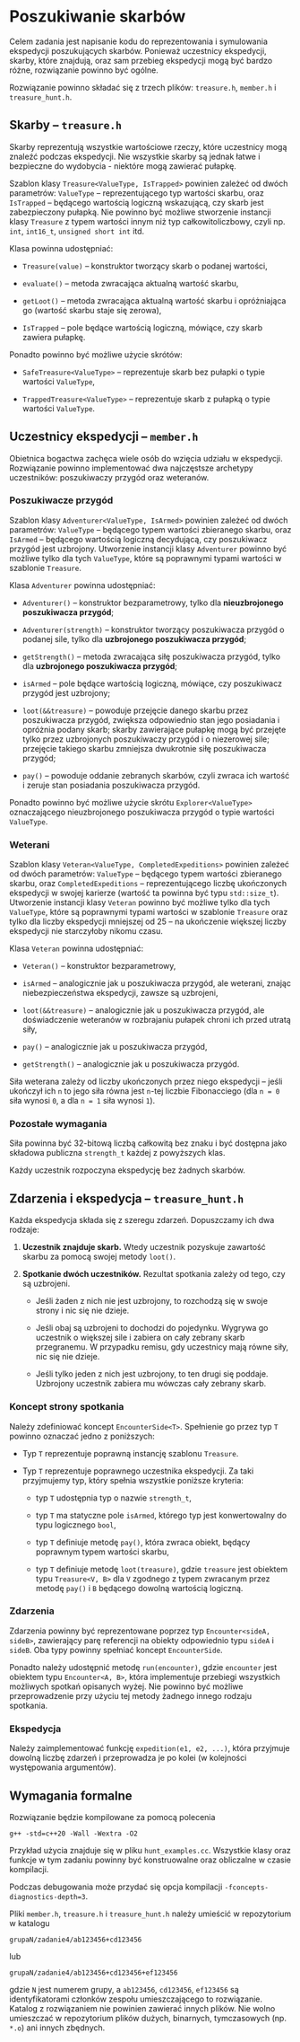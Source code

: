 # Poszukiwanie skarbów

Celem zadania jest napisanie kodu do reprezentowania i symulowania ekspedycji
poszukujących skarbów. Ponieważ uczestnicy ekspedycji, skarby, które znajdują,
oraz sam przebieg ekspedycji mogą być bardzo różne, rozwiązanie powinno być
ogólne.

Rozwiązanie powinno składać się z trzech plików:
`treasure.h`, `member.h` i `treasure_hunt.h`.

## Skarby – `treasure.h`

Skarby reprezentują wszystkie wartościowe rzeczy, które uczestnicy mogą znaleźć
podczas ekspedycji. Nie wszystkie skarby są jednak łatwe i bezpieczne do
wydobycia - niektóre mogą zawierać pułapkę.

Szablon klasy `Treasure<ValueType, IsTrapped>` powinien zależeć od dwóch
parametrów: `ValueType` – reprezentującego typ wartości skarbu,
oraz `IsTrapped` – będącego wartością logiczną wskazującą, czy skarb jest
zabezpieczony pułapką. Nie powinno być możliwe stworzenie instancji
klasy `Treasure` z typem wartości innym niż typ całkowitoliczbowy, czyli
np. `int`, `int16_t`, `unsigned short int` itd.

Klasa powinna udostępniać:

* `Treasure(value)` – konstruktor tworzący skarb o podanej wartości,

* `evaluate()` – metoda zwracająca aktualną wartość skarbu,

* `getLoot()` – metoda zwracająca aktualną wartość skarbu i opróżniająca
  go (wartość skarbu staje się zerowa),

* `IsTrapped` – pole będące wartością logiczną, mówiące, czy skarb zawiera
  pułapkę.

Ponadto powinno być możliwe użycie skrótów:

* `SafeTreasure<ValueType>` – reprezentuje skarb bez pułapki o typie
  wartości `ValueType`,

* `TrappedTreasure<ValueType>` – reprezentuje skarb z pułapką o typie
  wartości `ValueType`.

## Uczestnicy ekspedycji – `member.h`

Obietnica bogactwa zachęca wiele osób do wzięcia udziału w ekspedycji.
Rozwiązanie powinno implementować dwa najczęstsze archetypy uczestników:
poszukiwaczy przygód oraz weteranów.

### Poszukiwacze przygód

Szablon klasy `Adventurer<ValueType, IsArmed>` powinien zależeć od dwóch
parametrów: `ValueType` – będącego typem wartości zbieranego skarbu,
oraz `IsArmed` – będącego wartością logiczną decydującą, czy poszukiwacz przygód
jest uzbrojony. Utworzenie instancji klasy `Adventurer` powinno być możliwe
tylko dla tych `ValueType`, które są poprawnymi typami wartości
w szablonie `Treasure`.

Klasa `Adventurer` powinna udostępniać:

* `Adventurer()` – konstruktor bezparametrowy,
  tylko dla **nieuzbrojonego poszukiwacza przygód**;

* `Adventurer(strength)` – konstruktor tworzący poszukiwacza przygód o podanej
  sile, tylko dla **uzbrojonego poszukiwacza przygód**;

* `getStrength()` – metoda zwracająca siłę poszukiwacza przygód, tylko
  dla **uzbrojonego poszukiwacza przygód**;

* `isArmed` – pole będące wartością logiczną, mówiące, czy poszukiwacz przygód
  jest uzbrojony;

* `loot(&&treasure)` – powoduje przejęcie danego skarbu przez poszukiwacza
  przygód, zwiększa odpowiednio stan jego posiadania i opróżnia podany skarb;
  skarby zawierające pułapkę mogą być przejęte tylko przez uzbrojonych
  poszukiwaczy przygód i o niezerowej sile; przejęcie takiego skarbu zmniejsza
  dwukrotnie siłę poszukiwacza przygód;

* `pay()` – powoduje oddanie zebranych skarbów, czyli zwraca ich wartość
  i zeruje stan posiadania poszukiwacza przygód.

Ponadto powinno być możliwe użycie skrótu `Explorer<ValueType>` oznaczającego
nieuzbrojonego poszukiwacza przygód o typie wartości `ValueType`.

### Weterani

Szablon klasy `Veteran<ValueType, CompletedExpeditions>` powinien zależeć od
dwóch parametrów: `ValueType` – będącego typem wartości zbieranego skarbu,
oraz `CompletedExpeditions` – reprezentującego liczbę ukończonych ekspedycji
w swojej karierze (wartość ta powinna być typu `std::size_t`). Utworzenie
instancji klasy `Veteran` powinno być możliwe tylko dla tych `ValueType`, które
są poprawnymi typami wartości w szablonie `Treasure` oraz tylko dla liczby
ekspedycji mniejszej od 25 – na ukończenie większej liczby ekspedycji nie
starczyłoby nikomu czasu.

Klasa `Veteran` powinna udostępniać:

* `Veteran()` – konstruktor bezparametrowy,

* `isArmed` – analogicznie jak u poszukiwacza przygód, ale weterani, znając
  niebezpieczeństwa ekspedycji, zawsze są uzbrojeni,

* `loot(&&treasure)` – analogicznie jak u poszukiwacza przygód, ale
  doświadczenie weteranów w rozbrajaniu pułapek chroni ich przed utratą siły,

* `pay()` – analogicznie jak u poszukiwacza przygód,

* `getStrength()` – analogicznie jak u poszukiwacza przygód.

Siła weterana zależy od liczby ukończonych przez niego ekspedycji – jeśli
ukończył ich `n` to jego siła równa jest `n`-tej liczbie Fibonacciego
(dla `n = 0` siła wynosi `0`, a dla `n = 1` siła wynosi `1`).

### Pozostałe wymagania

Siła powinna być 32-bitową liczbą całkowitą bez znaku i być dostępna
jako składowa publiczna `strength_t` każdej z powyższych klas.

Każdy uczestnik rozpoczyna ekspedycję bez żadnych skarbów.

## Zdarzenia i ekspedycja – `treasure_hunt.h`

Każda ekspedycja składa się z szeregu zdarzeń. Dopuszczamy ich dwa rodzaje:

1. **Uczestnik znajduje skarb.** Wtedy uczestnik pozyskuje zawartość skarbu
  za pomocą swojej metody `loot()`.

2. **Spotkanie dwóch uczestników.** Rezultat spotkania zależy od tego, czy są
  uzbrojeni.

    * Jeśli żaden z nich nie jest uzbrojony, to rozchodzą się w swoje strony
      i nic się nie dzieje.

    * Jeśli obaj są uzbrojeni to dochodzi do pojedynku. Wygrywa go uczestnik
      o większej sile i zabiera on cały zebrany skarb przegranemu. W przypadku
      remisu, gdy uczestnicy mają równe siły, nic się nie dzieje.

    * Jeśli tylko jeden z nich jest uzbrojony, to ten drugi się poddaje.
      Uzbrojony uczestnik zabiera mu wówczas cały zebrany skarb.

### Koncept strony spotkania

Należy zdefiniować koncept `EncounterSide<T>`. Spełnienie go przez typ `T`
powinno oznaczać jedno z poniższych:

* Typ `T` reprezentuje poprawną instancję szablonu `Treasure`.

* Typ `T` reprezentuje poprawnego uczestnika ekspedycji. Za taki przyjmujemy
  typ, który spełnia wszystkie poniższe kryteria:

    - typ `T` udostępnia typ o nazwie `strength_t`,

    - typ `T` ma statyczne pole `isArmed`, którego typ jest konwertowalny do
      typu logicznego `bool`,

    - typ `T` definiuje metodę `pay()`, która zwraca obiekt, będący poprawnym
      typem wartości skarbu,

    - typ `T` definiuje metodę `loot(treasure)`, gdzie `treasure` jest obiektem
      typu `Treasure<V, B>` dla `V` zgodnego z typem zwracanym przez
      metodę `pay()` i `B` będącego dowolną wartością logiczną.

### Zdarzenia

Zdarzenia powinny być reprezentowane poprzez typ `Encounter<sideA, sideB>`,
zawierający parę referencji na obiekty odpowiednio typu `sideA` i `sideB`.
Oba typy powinny spełniać koncept `EncounterSide`.

Ponadto należy udostępnić metodę `run(encounter)`, gdzie `encounter` jest
obiektem typu `Encounter<A, B>`, która implementuje przebiegi wszystkich
możliwych spotkań opisanych wyżej. Nie powinno być możliwe przeprowadzenie przy
użyciu tej metody żadnego innego rodzaju spotkania.

### Ekspedycja

Należy zaimplementować funkcję `expedition(e1, e2, ...)`, która przyjmuje
dowolną liczbę zdarzeń i przeprowadza je po kolei (w kolejności występowania
argumentów).

## Wymagania formalne

Rozwiązanie będzie kompilowane za pomocą polecenia

`g++ -std=c++20 -Wall -Wextra -O2`

Przykład użycia znajduje się w pliku `hunt_examples.cc`. Wszystkie klasy oraz
funkcje w tym zadaniu powinny być konstruowalne oraz obliczalne w czasie
kompilacji.

Podczas debugowania może przydać się opcja
kompilacji `-fconcepts-diagnostics-depth=3`.

Pliki `member.h`, `treasure.h` i `treasure_hunt.h` należy umieścić
w repozytorium w katalogu

`grupaN/zadanie4/ab123456+cd123456`

lub

`grupaN/zadanie4/ab123456+cd123456+ef123456`

gdzie `N` jest numerem grupy, a `ab123456`, `cd123456`, `ef123456` są
identyfikatorami członków zespołu umieszczającego to rozwiązanie. Katalog
z rozwiązaniem nie powinien zawierać innych plików. Nie wolno umieszczać
w repozytorium plików dużych, binarnych, tymczasowych (np. `*.o`) ani innych
zbędnych.
